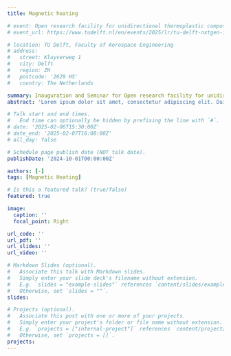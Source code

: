 ```yaml
---
title: Magnetic heating

# event: Open research facility for unidirectional thermoplastic composites
# event_url: https://www.tudelft.nl/en/events/2025/lr/tu-delft-nxtgen-innovation-days

# location: TU Delft, Faculty of Aerospace Engineering
# address:
#   street: Kluyverweg 1
#   city: Delft
#   region: ZH
#   postcode: '2629 HS'
#   country: The Netherlands

summary: Inauguration and Seminar for Open research facility for unidirectional thermoplastic composites
abstract: 'Lorem ipsum dolor sit amet, consectetur adipiscing elit. Duis posuere tellusac convallis placerat. Proin tincidunt magna sed ex sollicitudin condimentum. Sed ac faucibus dolor, scelerisque sollicitudin nisi. Cras purus urna, suscipit quis sapien eu, pulvinar tempor diam.'

# Talk start and end times.
#   End time can optionally be hidden by prefixing the line with `#`.
# date: '2025-02-06T15:30:00Z'
# date_end: '2025-02-07T16:00:00Z'
# all_day: false

# Schedule page publish date (NOT talk date).
publishDate: '2024-10-01T00:00:00Z'

authors: [-]
tags: [Magnetic Heating]

# Is this a featured talk? (true/false)
featured: true

image:
  caption: ''
  focal_point: Right

url_code: ''
url_pdf: ''
url_slides: ''
url_video: ''

# Markdown Slides (optional).
#   Associate this talk with Markdown slides.
#   Simply enter your slide deck's filename without extension.
#   E.g. `slides = "example-slides"` references `content/slides/example-slides.md`.
#   Otherwise, set `slides = ""`.
slides:

# Projects (optional).
#   Associate this post with one or more of your projects.
#   Simply enter your project's folder or file name without extension.
#   E.g. `projects = ["internal-project"]` references `content/project/deep-learning/index.md`.
#   Otherwise, set `projects = []`.
projects:
---
```


<!-- Slides can be added in a few ways:

- **Create** slides using Wowchemy's [_Slides_](https://docs.hugoblox.com/managing-content/#create-slides) feature and link using `slides` parameter in the front matter of the talk file
- **Upload** an existing slide deck to `static/` and link using `url_slides` parameter in the front matter of the talk file
- **Embed** your slides (e.g. Google Slides) or presentation video on this page using [shortcodes](https://docs.hugoblox.com/writing-markdown-latex/).

Further event details, including page elements such as image galleries, can be added to the body of this page. -->
